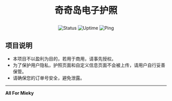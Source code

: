 # <p align="center">奇奇岛电子护照</p>


<p align="center">
  <img src="https://uptime.horatio.cn/api/badge/38/status" alt="Status">  
  <img src="https://uptime.horatio.cn/api/badge/38/uptime" alt="Uptime">  
  <img src="https://uptime.horatio.cn/api/badge/38/ping" alt="Ping">
</p>

## 项目说明

- 本项目不以盈利为目的，若用于商用，请事先授权。
- 为了保护用户隐私，护照页面和自定义信息页面不会被上传，请用户自行妥善保管。
- 请确保您的订单号安全，避免泄露。

---

**All For Mieky**
